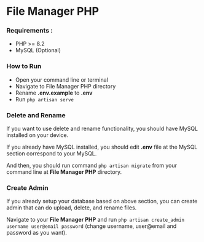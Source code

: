 # File Manager PHP
### Requirements :
- PHP >= 8.2
- MySQL (Optional)
### How to Run
- Open your command line or terminal
- Navigate to File Manager PHP directory
- Rename __.env.example__ to __.env__
- Run `php artisan serve`
### Delete and Rename
If you want to use delete and rename functionality, you should have MySQL installed on your device.

If you already have MySQL installed, you should edit __.env__ file at the MySQL section correspond to your MySQL.

And then, you should run command `php artisan migrate` from your command line at __File Manager PHP__ directory.

### Create Admin
If you already setup your database based on above section, you can create admin that can do upload, delete, and rename files.

Navigate to your __File Manager PHP__ and run `php artisan create_admin username user@email password` (change username, user@email and password as you want).